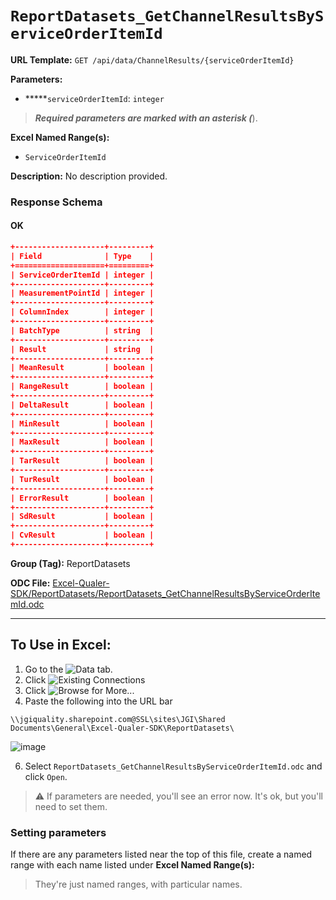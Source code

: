 # `ReportDatasets_GetChannelResultsByServiceOrderItemId`

**URL Template:**
`GET /api/data/ChannelResults/{serviceOrderItemId}`

**Parameters:**
- *****`serviceOrderItemId`: `integer`


> *****Required parameters are marked with an asterisk (*****).

**Excel Named Range(s):**
- `ServiceOrderItemId`


**Description:**
No description provided.

### Response Schema

#### OK
```json
+--------------------+---------+
| Field              | Type    |
+====================+=========+
| ServiceOrderItemId | integer |
+--------------------+---------+
| MeasurementPointId | integer |
+--------------------+---------+
| ColumnIndex        | integer |
+--------------------+---------+
| BatchType          | string  |
+--------------------+---------+
| Result             | string  |
+--------------------+---------+
| MeanResult         | boolean |
+--------------------+---------+
| RangeResult        | boolean |
+--------------------+---------+
| DeltaResult        | boolean |
+--------------------+---------+
| MinResult          | boolean |
+--------------------+---------+
| MaxResult          | boolean |
+--------------------+---------+
| TarResult          | boolean |
+--------------------+---------+
| TurResult          | boolean |
+--------------------+---------+
| ErrorResult        | boolean |
+--------------------+---------+
| SdResult           | boolean |
+--------------------+---------+
| CvResult           | boolean |
+--------------------+---------+
```

**Group (Tag):**
ReportDatasets

**ODC File:**
[Excel-Qualer-SDK/ReportDatasets/ReportDatasets_GetChannelResultsByServiceOrderItemId.odc](https://github.com/Johnson-Gage-Inspection-Inc/qualer-sdk-odc/blob/main/Excel-Qualer-SDK/ReportDatasets/ReportDatasets_GetChannelResultsByServiceOrderItemId.odc)

---

To Use in Excel:
---

1. Go to the ![`Data`](https://github.com/user-attachments/assets/da437a70-57b3-4c5b-bb01-4910ece19ed1)
 tab.
3. Click ![Existing Connections](https://github.com/user-attachments/assets/a2f1ed67-b2e0-4c23-ac90-68c870e60289)
4. Click ![`Browse for More...`](https://github.com/user-attachments/assets/8e698494-6865-41e7-b6fa-043aea81809a)
5. Paste the following into the URL bar
```
\\jgiquality.sharepoint.com@SSL\sites\JGI\Shared Documents\General\Excel-Qualer-SDK\ReportDatasets\
```

![image](https://github.com/user-attachments/assets/1e1a8d87-0377-446d-aaf5-d78562991db3)

6. Select `ReportDatasets_GetChannelResultsByServiceOrderItemId.odc` and click `Open`.

> ⚠️ If parameters are needed, you'll see an error now. It's ok, but you'll need to set them.

### Setting parameters
If there are any parameters listed near the top of this file, create a named range with each name listed under **Excel Named Range(s):**
> They're just named ranges, with particular names.
